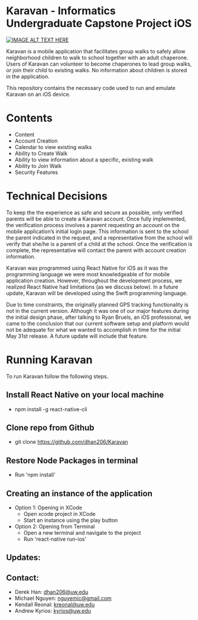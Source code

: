 # Karavan - Informatics Undergraduate Capstone Project iOS

[![IMAGE ALT TEXT HERE](https://img.youtube.com/vi/hBWK14Ubp88/0.jpg)](https://www.youtube.com/watch?v=14WUnQPTJNc&t)

Karavan is a mobile application that facilitates group walks to safely allow neighborhood children to walk to school together with an adult chaperone. Users of Karavan can volunteer to become chaperones to lead group walks, or join their child to existing walks. No information about children is stored in the application.

This repository contains the necessary code used to run and emulate Karavan on an iOS device.

# Contents
* Content
* Account Creation
* Calendar to view existing walks
* Ability to Create Walk
* Ability to view information about a specific, existing walk
* Ability to Join Walk
* Security Features

# Technical Decisions
To keep the the experience as safe and secure as possible, only verified parents will be able to create a Karavan account. Once fully implemented, the verification process involves a parent requesting an account on the mobile application’s initial login page. This information is sent to the school the parent indicated in the request, and a representative from the school will verify that she/he is a parent of a child at the school. Once the verification is complete, the representative will contact the parent with account creation information. 

Karavan was programmed using React Native for iOS as it was the programming language we were most knowledgeable of for mobile application creation. However, throughout the development process, we realized React Native had limitations (as we discuss below). In a future update, Karavan will be developed  using the Swift programming language. 

Due to time constraints, the originally planned GPS tracking functionality is not in the current version. Although it was one of our major features during the initial design phase, after talking to Ryan Bruels, an iOS professional, we came to the conclusion that our current software setup and platform would not be adequate for what we wanted to accomplish in time for the initial May 31st release. A future update will include that feature. 

# Running Karavan
To run Karavan follow the following steps.

## Install React Native on your local machine
  * npm install -g react-native-cli
## Clone repo from Github 
  * git clone https://github.com/dhan206/Karavan
## Restore Node Packages in terminal
  * Run 'npm install'
## Creating an instance of the application
  * Option 1: Opening in XCode
    * Open xcode project in XCode
    * Start an instance using the play button
  * Option 2: Opening from Terminal
    * Open a new terminal and navigate to the project
    * Run 'react-native run-ios'

## Updates:

## Contact:
 * Derek Han: dhan206@uw.edu
 * Michael Nguyen: nguyemic@gmail.com
 * Kendall Reonal: kreonal@uw.edu
 * Andrew Kyrios: kyrios@uw.edu
